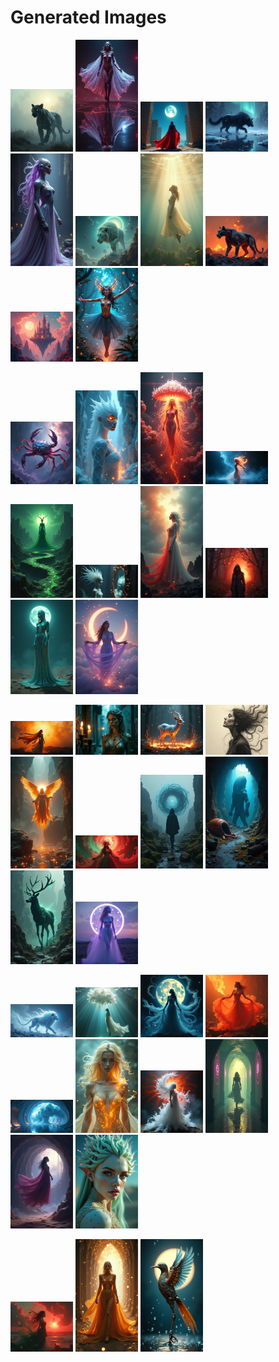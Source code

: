 # Generated Images



<img src="2025_07_14_01.png" width="100"/> <img src="2025_07_14_02.png" width="100"/> <img src="2025_07_14_03.png" width="100"/> <img src="2025_07_14_04.png" width="100"/> <img src="2025_07_14_05.png" width="100"/> <img src="2025_07_14_06.png" width="100"/> <img src="2025_07_14_07.png" width="100"/> <img src="2025_07_14_08.png" width="100"/> <img src="2025_07_14_09.png" width="100"/> <img src="2025_07_14_10.png" width="100"/>

<img src="2025_07_14_11.png" width="100"/> <img src="2025_07_14_12.png" width="100"/> <img src="2025_07_14_13.png" width="100"/> <img src="2025_07_14_14.png" width="100"/> <img src="2025_07_14_15.png" width="100"/> <img src="2025_07_14_16.png" width="100"/> <img src="2025_07_14_17.png" width="100"/> <img src="2025_07_14_18.png" width="100"/> <img src="2025_07_14_19.png" width="100"/> <img src="2025_07_14_20.png" width="100"/>

<img src="2025_07_14_21.png" width="100"/> <img src="2025_07_14_22.png" width="100"/> <img src="2025_07_14_23.png" width="100"/> <img src="2025_07_14_24.png" width="100"/> <img src="2025_07_14_25.png" width="100"/> <img src="2025_07_14_26.png" width="100"/> <img src="2025_07_14_27.png" width="100"/> <img src="2025_07_14_28.png" width="100"/> <img src="2025_07_14_29.png" width="100"/> <img src="2025_07_14_30.png" width="100"/>

<img src="2025_07_14_31.png" width="100"/> <img src="2025_07_14_32.png" width="100"/> <img src="2025_07_14_33.png" width="100"/> <img src="2025_07_14_34.png" width="100"/> <img src="2025_07_14_35.png" width="100"/> <img src="2025_07_14_36.png" width="100"/> <img src="2025_07_14_37.png" width="100"/> <img src="2025_07_14_38.png" width="100"/> <img src="2025_07_14_39.png" width="100"/> <img src="2025_07_14_40.png" width="100"/>

<img src="2025_07_14_41.png" width="100"/> <img src="2025_07_14_42.png" width="100"/> <img src="2025_07_14_43.png" width="100"/>